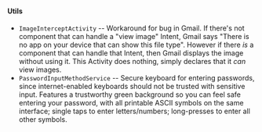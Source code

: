 #### Utils

* `ImageInterceptActivity` -- Workaround for bug in Gmail. If there's not component that can handle
  a "view image" Intent, Gmail says "There is no app on your device that can show this file type".
  However if there _is_ a component that can handle that Intent, then Gmail displays the image
  without using it. This Activity does nothing, simply declares that it _can_ view images.
* `PasswordInputMethodService` -- Secure keyboard for entering passwords, since internet-enabled
  keyboards should not be trusted with sensitive input.
  Features a trustworthy green background so you can feel safe entering your password, with
  all printable ASCII symbols on the same interface; single taps to enter letters/numbers;
  long-presses to enter all other symbols.

